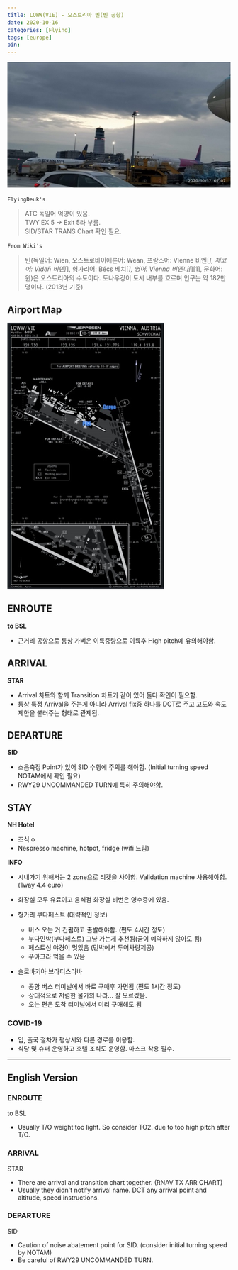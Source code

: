 ```yaml
---
title: LOWW(VIE) - 오스트리아 빈(빈 공항)
date: 2020-10-16
categories: [Flying]
tags: [europe]
pin:
---
```

![vie](/img/flying/airport/vie.jpg)

`FlyingDeuk's`
>ATC 독일어 억양이 있음. <br>
>TWY EX 5 -> Exit 5라 부름. <br>
SID/STAR TRANS Chart 확인 필요.

`From Wiki's`
>빈(독일어: Wien, 오스트로바이에른어: Wean, 프랑스어: Vienne 비엔[*], 체코어: Vídeň 비덴[*], 헝가리어: Bécs 베치[*], 영어: Vienna 비엔나[*][1], 문화어: 윈)은 오스트리아의 수도이다. 도나우강이 도시 내부를 흐르며 인구는 약 182만 명이다. (2013년 기준)


## Airport Map
![vie](/img/flying/airport/vie_ap.jpg)

## ENROUTE
**to BSL**
- 근거리 공항으로 통상 가벼운 이륙중량으로 이륙후 High pitch에 유의해야함.

## ARRIVAL
**STAR**
- Arrival 차트와 함께 Transition 차트가 같이 있어 둘다 확인이 필요함.
- 통상 특정 Arrival을 주는게 아니라 Arrival fix중 하나를 DCT로 주고 고도와 속도 제한을 불러주는 형태로 관제됨.

## DEPARTURE
**SID**
- 소음측정 Point가 있어 SID 수행에 주의를 해야함. (Initial turning speed NOTAM에서 확인 필요)
- RWY29 UNCOMMANDED TURN에 특히 주의해야함.


## STAY
**NH Hotel**
- 조식 o
- Nespresso machine, hotpot, fridge (wifi 느림)

**INFO**
- 시내가기 위해서는 2 zone으로 티켓을 사야함. Validation machine 사용해야함. (1way 4.4 euro)
- 화장실 모두 유료이고 음식점 화장실 비번은 영수증에 있음.

- 헝가리 부다페스트 (대략적인 정보)
  - 버스 오는 거 컨펌하고 출발해야함. (편도 4시간 정도)
  - 부다민박(부다페스트) 그냥 가는게 추천됨(굳이 예약하지 않아도 됨)
  - 페스트성 야경이 멋있음 (민박에서 투어차량제공)
  - 푸아그라 먹을 수 있음

- 슬로바키아 브라티스라바
  - 공항 버스 터미널에서 바로 구매후 가면됨 (편도 1시간 정도)
  - 상대적으로 저렴한 물가의 나라... 잘 모르겠음.
  - 오는 편은 도착 터미널에서 미리 구매해도 됨

### COVID-19
- 입, 출국 절차가 평상시와 다른 경로를 이용함.
- 식당 및 슈퍼 운영하고 호텔 조식도 운영함. 마스크 착용 필수.

-------

## English Version

### ENROUTE
to BSL
- Usually T/O weight too light. So consider TO2. due to too high pitch after T/O.

### ARRIVAL
STAR
- There are arrival and transition chart together. (RNAV TX ARR CHART)
- Usually they didn't notify arrival name. DCT any arrival point and altitude, speed instructions.

### DEPARTURE
SID
- Caution of noise abatement point for SID. (consider initial turning speed by NOTAM)
- Be careful of RWY29 UNCOMMANDED TURN.
